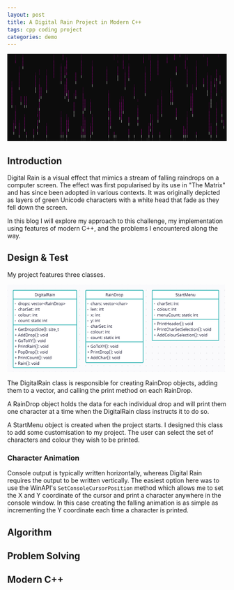 ```yaml
---
layout: post
title: A Digital Rain Project in Modern C++
tags: cpp coding project
categories: demo
---
```

<img src="https://raw.githubusercontent.com/allynmckennapatterson/digital-rain-cpp/main/docs/assets/images/Header.png" width="800" height="200">

## Introduction

Digital Rain is a visual effect that mimics a stream of falling raindrops on a computer screen. The effect was first popularised by its use in "The Matrix" and has since been adopted in various contexts. It was originally depicted as layers of green Unicode characters with a white head that fade as they fell down the screen.

In this blog I will explore my approach to this challenge, my implementation using features of modern C++, and the problems I encountered along the way.


## Design & Test
My project features three classes.

<img src="https://raw.githubusercontent.com/allynmckennapatterson/digital-rain-cpp/main/docs/assets/images/UML Diagram.png" width="500" height="200">

The DigitalRain class is responsible for creating RainDrop objects, adding them to a vector, and calling the print method on each RainDrop. 

A RainDrop object holds the data for each individual drop and will print them one character at a time when the DigitalRain class instructs it to do so.

A StartMenu object is created when the project starts. I designed this class to add some customisation to my project. The user can select the set of characters and colour they wish to be printed.

### Character Animation
Console output is typically written horizontally, whereas Digital Rain requires the output to be written vertically. The easiest option here was to use the WinAPI's ```SetConsoleCursorPosition``` method which allows me to set the X and Y coordinate of the cursor and print a character anywhere in the console window. In this case creating the falling animation is as simple as incrementing the Y coordinate each time a character is printed. 

## Algorithm

## Problem Solving

## Modern C++
